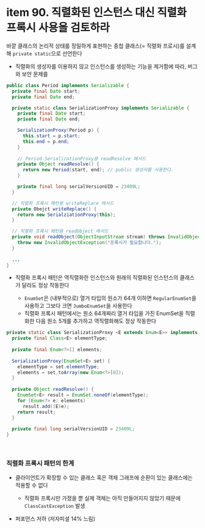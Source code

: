 # item 90. 직렬화된 인스턴스 대신 직렬화 프록시 사용을 검토하라

바깥 클래스의 논리적 상태를 정밀하게 표현하는 중첩 클래스(= 직렬화 프로시)를 설계해 `private static`으로 선언한다

* 직렬화의 생성자를 이용하지 않고 인스턴스를 생성하는 기능을 제거함에 따라, 버그와 보안 문제를 

```java
public class Period implements Serializable {
  private final Date start;
  private final Date end;

  private static class SerializationProxy implements Serializable {
    private final Date start;
    private final Date end;

    SerializationProxy(Period p) {
      this.start = p.start;
      this.end = p.end;
    }
    
    // Period.SerializationProxy용 readResolve 메서드
    private Object readResolve() {
      return new Period(start, end); // public 생성자를 사용한다.
    }

    private final long serialVersionUID = 23409L;
  }

  // 직렬화 프록시 패턴용 writeReplace 메서드
  private Obejct writeReplace() {
    return new SerialziationProxy(this);
  }

  // 직렬화 프록시 패턴용 readObject 메서드
  private void readObject(ObjectInputStream stream) throws InvalidObjectException {
    throw new InvalidObjectException("프록시가 필요합니다.");
  }
  
  ...
}
```

* 직렬화 프록시 패턴은 역직렬화한 인스턴스와 원래의 직렬화된 인스턴스의 클래스가 달라도 정상 작동한다

  * `EnumSet`은 (내부적으로) 열거 타입의 원소가 64개 이하면 `RegularEnumSet`을 사용하고 그보다 크면 `JumboEnumSet`을 사용한다
  * 직렬화 프록시 패턴에서는 원소 64개짜리 열거 타입을 가진 EnumSet을 직렬화한 다음 원소 5개를 추가하고 역직렬화해도 정상 작동한다

```java
private static class SerializationProxy <E extends Enum<E>> implements Serializable {
  private final Class<E> elementType;
  
  private final Enum<?>[] elements;
  
  SerializationProxy(EnumSet<E> set) {
    elementType = set.elementType;
    elements = set.toArray(new Enum<?>[0]);
  }
  
  private Object readResolve() {
    EnumSet<E> result = EnumSet.noneOf(elementType);
    for (Enum<?> e: elements)
      result.add((E)e);
    return result;
  }
  
  private final long serialVersionUID = 23409L;
}  
```

<br>

### 직렬화 프록시 패턴의 한계

* 클라이언트가 확장할 수 있는 클래스 혹은 객체 그래프에 순환이 있는 클래스에는 적용할 수 없다

  * 직렬화 프록시만 가졌을 뿐 실제 객체는 아직 만들어지지 않았기 때문에 `ClassCastException` 발생
* 퍼포먼스 저하 (저자피셜 14% 느림)
